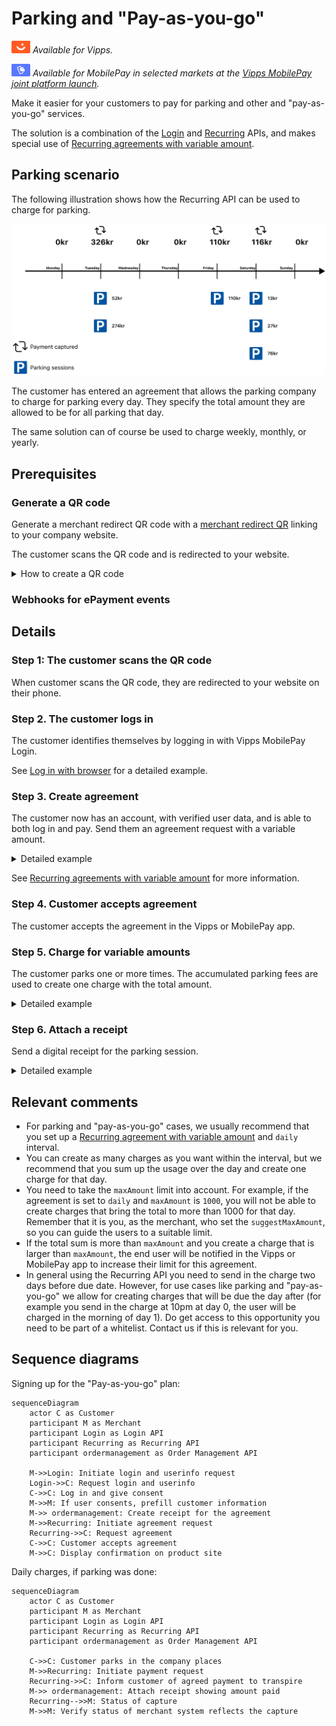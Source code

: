 <!-- START_METADATA
---
title: 'Vipps MobilePay parking and "Pay-as-you-go" flow'
sidebar_label: 'Parking and "Pay-as-you-go"'
sidebar_position: 90
description: Using Vipps MobilePay in a parking solution
hide_table_of_contents: false
pagination_next: null
pagination_prev: null
---

import REGISTERWEBHOOK from '../_common/_register_epayment_webhook.md'
END_METADATA -->

# Parking and "Pay-as-you-go"

![Vipps](../images/vipps.png) *Available for Vipps.*

![MobilePay](../images/mp.png) *Available for MobilePay in selected markets at the [Vipps MobilePay joint platform launch](https://www.vippsmobilepay.com/about).*

Make it easier for your customers to pay for parking and other and "pay-as-you-go" services.

The solution is a combination of the
[Login](https://developer.vippsmobilepay.com/docs/APIs/login-api) and
[Recurring](https://developer.vippsmobilepay.com/docs/APIs/recurring-api) APIs,
and makes special use of
[Recurring agreements with variable amount](https://developer.vippsmobilepay.com/docs/APIs/recurring-api/vipps-recurring-api#recurring-agreements-with-variable-amount).

## Parking scenario

The following illustration shows how the Recurring API can be used to charge for parking.

![Paying for parking](./images/parking-recurring-flow.png)

The customer has entered an agreement that allows the parking company to charge for
parking every day. They specify the total amount they are allowed to be for all parking that day.

The same solution can of course be used to charge weekly, monthly, or yearly.

## Prerequisites

### Generate a QR code

Generate a merchant redirect QR code with a
[merchant redirect QR](https://developer.vippsmobilepay.com/docs/APIs/qr-api/vipps-qr-api#merchant-redirect-qr-codes)
linking to your company website.

The customer scans the QR code and is redirected to your website.

<details>
<summary>How to create a QR code</summary>
<div>

The QR code contains a `Id` that connects it to the taxi where it is located.

Here is an example HTTP POST:

[`POST:/qr/v1/merchant-redirect`](https://developer.vippsmobilepay.com/api/qr/#operation/CreateMerchantRedirectQr)

```json
{
  "id": "company_site",
  "redirectUrl": "https://example.com/myParkingCompany"
}
```

</div>
</details>

### Webhooks for ePayment events

<REGISTERWEBHOOK />

## Details

### Step 1: The customer scans the QR code

When customer scans the QR code, they are redirected to your website on their phone.

### Step 2. The customer logs in

The customer identifies themselves by logging in with Vipps MobilePay Login.

See [Log in with browser](https://developer.vippsmobilepay.com/docs/APIs/login-api/login-api-quick-start/#log-in-with-browser) for a detailed example.

### Step 3. Create agreement

The customer now has an account, with verified user data, and is able to both log in and pay.
Send them an agreement request with a variable amount.

<details>
<summary>Detailed example</summary>
<div>

Create an agreement and specify `pricing.type="VARIABLE"`.
Set a `suggestedMaxAmount`. The user can modify this amount later, and that will be set in a `maxAmount` field.

Here is an example HTTP POST:

[`POST:/agreements`](https://developer.vippsmobilepay.com/api/recurring#tag/Agreement-v3-endpoints/operation/DraftAgreementV3)

With body:

```json
{
   "interval": {
      "unit" : "DAY",
      "count": 1
   },
   "pricing": {
      "suggestedMaxAmount": 200000,
      "currency": "NOK",
      "type": "VARIABLE"
   },
   "merchantRedirectUrl": "https://example.com/myParkingCompany",
   "merchantAgreementUrl": "https://example.com/myParkingCompany/agreement-url",
   "phoneNumber": "91234567",
   "productName": "Pay-as-you-go"
}
```

</div>
</details>

See [Recurring agreements with variable amount](https://developer.vippsmobilepay.com/docs/APIs/recurring-api/vipps-recurring-api#recurring-agreements-with-variable-amount) for more information.

### Step 4. Customer accepts agreement

The customer accepts the agreement in the Vipps or MobilePay app.

### Step 5. Charge for variable amounts

The customer parks one or more times.
The accumulated parking fees are used to create one charge with the total amount.

<details>
<summary>Detailed example</summary>
<div>

The amount of the charge/charges in the interval cannot be higher than the `suggestedMaxAmount` or `maxAmount` field, depending on which is highest.

Here is an example HTTP POST:

[POST:/recurring/v3/agreements/{agreementId}/charges](https://developer.vippsmobilepay.com/api/recurring/#tag/Charge-v3-endpoints/operation/CreateChargeV3)

With body:

```json
{
  "amount": 11000,
  "transactionType": "DIRECT_CAPTURE",
  "description": "Parking on Tuesday.",
  "due": "2025-08-08",
  "retryDays": 0
}
```

</div>
</details>

### Step 6. Attach a receipt

Send a digital receipt for the parking session.

<details>
<summary>Detailed example</summary>
<div>


Here is an example HTTP POST:

[`POST:/order-management/v2/{paymentType}/receipts/{orderId}`](https://developer.vippsmobilepay.com/api/order-management/#operation/postReceiptV2)

Use `recurring` for recurring payments.
For `orderId`, use the `chargeId` of the charge.

Body:

```json
{
  "orderLines": [
    {
        "name": "parking",
        "id": "line_item_1",
        "totalAmount": 11000,
        "totalAmountExcludingTax": 8250,
        "totalTaxAmount": 2750,
        "taxPercentage": 25,
      },
    },
  ],
  "bottomLine": {
    "currency": "NOK",
    "posId": "parking_lot_012"
  }
}

```

</div>
</details>


## Relevant comments

* For parking and "pay-as-you-go" cases, we usually recommend that you set up a
  [Recurring agreement with variable amount](https://developer.vippsmobilepay.com/docs/APIs/recurring-api/vipps-recurring-api#recurring-agreements-with-variable-amount)
  and `daily` interval.
* You can create as many charges as you want within the interval, but we recommend that you
  sum up the usage over the day and create one charge for that day.
* You need to take the `maxAmount` limit into account. For example, if the agreement is set to `daily`
  and `maxAmount` is `1000`, you will not be able to create charges that bring the total to more
  than 1000 for that day. Remember that it is you, as the merchant, who set the `suggestMaxAmount`,
  so you can guide the users to a suitable limit.
* If the total sum is more than `maxAmount` and you create a charge that is larger than `maxAmount`,
  the end user will be notified in the Vipps or MobilePay app to increase their limit for this agreement.
* In general using the Recurring API you need to send in the charge two days before due date. However, for use cases like parking and "pay-as-you-go" we allow for creating charges that will be due the day after (for example you send in the charge at 10pm at day 0, the user will be charged in the morning of day 1). Do get access to this opportunity you need to be part of a whitelist. Contact us if this is relevant for you.

## Sequence diagrams

Signing up for the "Pay-as-you-go" plan:

``` mermaid
sequenceDiagram
    actor C as Customer
    participant M as Merchant
    participant Login as Login API
    participant Recurring as Recurring API
    participant ordermanagement as Order Management API

    M->>Login: Initiate login and userinfo request
    Login->>C: Request login and userinfo
    C->>C: Log in and give consent
    M->>M: If user consents, prefill customer information
    M->> ordermanagement: Create receipt for the agreement
    M->>Recurring: Initiate agreement request
    Recurring->>C: Request agreement
    C->>C: Customer accepts agreement
    M->>C: Display confirmation on product site
```

Daily charges, if parking was done:

``` mermaid
sequenceDiagram
    actor C as Customer
    participant M as Merchant
    participant Login as Login API
    participant Recurring as Recurring API
    participant ordermanagement as Order Management API

    C->>C: Customer parks in the company places
    M->>Recurring: Initiate payment request
    Recurring->>C: Inform customer of agreed payment to transpire
    M->> ordermanagement: Attach receipt showing amount paid
    Recurring-->>M: Status of capture
    M->>M: Verify status of merchant system reflects the capture
```

